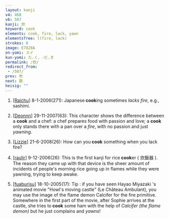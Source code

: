 ```yaml
---
layout: kanji
v4: 468
v6: 507
kanji: 炊
keyword: cook
elements: cook, fire, lack, yawn
elementsTree: l(fire, lack)
strokes: 8
image: E7828A
on-yomi: スイ
kun-yomi: た.く、-だ.き
permalink: /炊/
redirect_from:
 - /507/
prev: 吹
next: 歌
heisig: ""
---
```


1) [<a href="http://kanji.koohii.com/profile/Raichu">Raichu</a>] 8-1-2006(271): Japanese<strong> cook</strong>ing sometimes <em>lacks</em> <em>fire</em>, e.g., sashimi.

2) [<a href="http://kanji.koohii.com/profile/Deonnn">Deonnn</a>] 29-11-2007(63): This character shows the difference between a <strong>cook</strong> and a chef: a chef prepares food with passion and love; a <strong>cook</strong> only stands there with a pan over a <em>fire</em>, with no passion and just <em>yawning</em>.

3) [<a href="http://kanji.koohii.com/profile/Lizzie">Lizzie</a>] 21-6-2008(26): How can you<strong> cook</strong> something when you lack fire?

4) [<a href="http://kanji.koohii.com/profile/raulir">raulir</a>] 9-12-2006(26): This is the first kanji for rice<strong> cook</strong>er ( 炊飯器 ). The reason they came up with that device is the sheer amount of incidents of people&#039;s morning rice going up in flames while they were yawning, trying to keep awake.

5) [<a href="http://kanji.koohii.com/profile/fuaburisu">fuaburisu</a>] 18-10-2005(17): Tip : if you have seen Hayao Miyazaki &#039;s animated movie &quot;Howl&#039;s moving castle&quot; (Le Château Ambulant), you may use the image of the flame demon Calcifer for the fire primitive. Somewhere in the first part of the movie, after Sophie arrives at the castle, she tries to<strong> cook</strong> some ham with the help of <em>Calcifer (the flame demon)</em> but he just complains and <em>yawns</em>!

